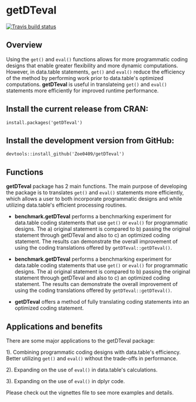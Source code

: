 # getDTeval

[![Travis build status](https://travis-ci.org/Zoe0409/getDTeval.svg?branch=master)](https://travis-ci.org/Zoe0409/getDTeval)

## Overview  ##

Using the `get()` and `eval()` functions allows for more programmatic coding designs that enable greater flexibility and more dynamic computations. However, in data.table statements, `get()` and `eval()` reduce the efficiency of the method by performing work prior to data.table's optimized computations. **getDTeval** is useful in translateing `get()` and `eval()` statements more efficiently for improved runtime performance.

## Install the current release from CRAN: ##
`install.packages('getDTeval')`

## Install the development version from GitHub: ##
`devtools::install_github('Zoe0409/getDTeval')`

## Functions ##

**getDTeval** package has 2 main functions. The main purpose of developing the package is to translates `get()` and `eval()` statements more efficiently, which allows a user to both incorporate programmatic designs and while utilizing data.table's efficient processing routines.

 - **benchmark.getDTeval** performs a benchmarking experiment for data.table coding statements that use `get()` or `eval()` for programmatic designs.  The a) original statement is compared to b) passing the original statement through getDTeval and also to c) an optimized coding statement.  The results can demonstrate the overall improvement of using the coding translations offered by `getDTeval::getDTeval()`.

 - **benchmark.getDTeval** performs a benchmarking experiment for data.table coding statements that use `get()` or `eval()` for programmatic designs.  The a) original statement is compared to b) passing the original statement through getDTeval and also to c) an optimized coding statement.  The results can demonstrate the overall improvement of using the coding translations offered by `getDTeval::getDTeval()`.


 - **getDTeval** offers a method of fully translating coding statements into an optimized coding statement.

## Applications and benefits ##

There are some major applications to the getDTeval package:

1). Combining programmatic coding designs with data.table's efficiency. Better utilizing `get()` and `eval()` without the trade-offs in performance.

2). Expanding on the use of `eval()` in data.table's calculations.

3). Expanding on the use of `eval()` in dplyr code.

Please check out the vignettes file to see more examples and details.
